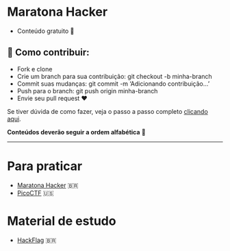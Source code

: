 # Maratona Hacker

- Conteúdo gratuito 🤩

## 📌 Como contribuir:

- Fork e clone
- Crie um branch para sua contribuição: git checkout -b minha-branch
- Commit suas mudanças: git commit -m ‘Adicionando contribuição…’
- Push para o branch: git push origin minha-branch
- Envie seu pull request ❤

Se tiver dúvida de como fazer, veja o passo a passo completo <a href="https://medium.com/@rapimentello/hacktoberfest-o-que-%C3%A9-isso-17263a334f1d">clicando aqui</a>.

**Conteúdos deverão seguir a ordem alfabética** 🥰

---

# Para praticar

- [Maratona Hacker](https://maratonahacker.net.br/scoreboard) :brazil:
- [PicoCTF](https://picoctf.org/) :us:

# Material de estudo

- [HackFlag](https://hackaflag.com.br/academy.html) :brazil:
